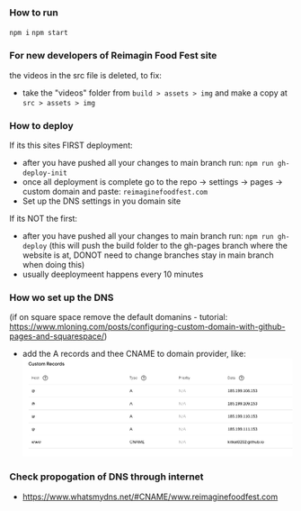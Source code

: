 ### How to run
`npm i`
`npm start`

### For new developers of Reimagin Food Fest site
the videos in the src file is deleted, to fix:
 - take the "videos" folder from `build > assets > img` and make a copy at `src > assets > img`


### How to deploy
If its this sites FIRST deployment:
 - after you have pushed all your changes to main branch run:
`npm run gh-deploy-init`
 - once all deployment is complete go to the repo -> settings -> pages -> custom domain and paste:
`reimaginefoodfest.com`
 - Set up the DNS settings in you domain site


If its NOT the first:
 - after you have pushed all your changes to main branch run:
`npm run gh-deploy` (this will push the build folder to the gh-pages branch where the website is at, DONOT need to change branches stay in main branch when doing this)
 - usually deeploymeent happens every 10 minutes



### How wo set up the DNS
(if on square space remove the default domanins - tutorial: https://www.mloning.com/posts/configuring-custom-domain-with-github-pages-and-squarespace/)
 - add the A records and thee CNAME to domain provider, like:
![domain](./domain.png)




### Check propogation of DNS through internet
- https://www.whatsmydns.net/#CNAME/www.reimaginefoodfest.com